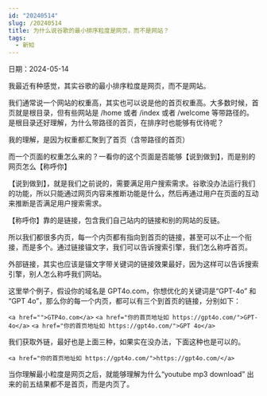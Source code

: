 ```yaml
---
id: "20240514"
slug: /20240514
title: 为什么说谷歌的最小排序粒度是网页，而不是网站？
tags:
  - 新知
---
```

日期：2024-05-14

我最近有种感觉，其实谷歌的最小排序粒度是网页，而不是网站。

我们通常说一个网站的权重高，其实也可以说是他的首页权重高。大多数时候，首页就是根目录，但有些网站是 /home 或者 /index 或者 /welcome 等带路径的。是根目录还好理解，为什么带路径的首页，在排序时也能够有优待呢？

我的理解，是因为权重都汇聚到了首页（含带路径的首页）

而一个页面的权重怎么来的？一看你的这个页面是否能够【说到做到】，而是别的网页怎么【称呼你】

【说到做到】，就是我们之前说的，需要满足用户搜索需求。谷歌没办法运行我们的功能，所以只能通过网页内容来推断功能是什么，然后再通过用户在页面的互动来推断是否满足用户搜索需求。

【称呼你】靠的是链接，包含我们自己站内的链接和别的网站的反链。

所以我们都很多内页，每一个内页都有指向到首页的链接，甚至可以不止一个衔接，而是多个。通过链接锚文字，我们可以告诉搜索引擎，我们怎么称呼首页。

外部链接，其实也应该是锚文字带关键词的链接效果最好，因为这样可以告诉搜索引擎，别人怎么称呼我们网站。

这里举个例子，假设你的域名是 GPT4o.com，你想优化的关键词是“GPT-4o” 和 “GPT 4o”，那么你的每一个内页，都可以有三个到首页的链接，分别如下：

`<a href="">GTP4o.com</a>`
`<a href="你的首页地址如 https://gpt4o.com/">GPT-4o</a>`
`<a href="你的首页地址如 https://gpt4o.com/">GPT 4o</a>`

我们获取外链，最好也是上面三种，如果实在没办法，下面这种也是可以的。

`<a href="你的首页地址如 https://gpt4o.com/">https://gpt4o.com/</a>`

当你理解最小粒度是网页之后，就能够理解为什么“youtube mp3 download” 出来的前五结果都不是首页，而是内页了。